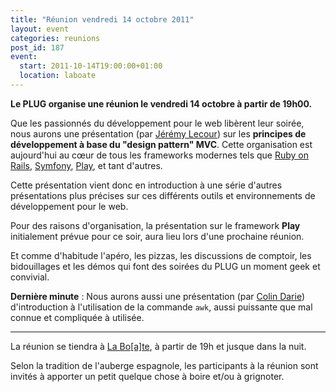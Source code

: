 ```yaml
---
title: "Réunion vendredi 14 octobre 2011"
layout: event
categories: reunions
post_id: 187
event:
  start: 2011-10-14T19:00:00+01:00
  location: laboate
---
```

**Le PLUG organise une réunion le vendredi 14 octobre à partir de 19h00.**

Que les passionnés du développement pour le web libèrent leur soirée, nous aurons une présentation (par [Jérémy Lecour](http://jeremy.wordpress.com)) sur les **principes de développement à base du "design pattern" MVC**. Cette organisation est aujourd'hui au cœur de tous les frameworks modernes tels que [Ruby on Rails](http://rubyonrails.org), [Symfony](http://symfony.com), [Play](http://www.playframework.org/), et tant d'autres.

Cette présentation vient donc en introduction à une série d'autres présentations plus précises sur ces différents outils et environnements de développement pour le web.

Pour des raisons d'organisation, la présentation sur le framework **Play** initialement prévue pour ce soir, aura lieu lors d'une prochaine réunion.

Et comme d'habitude l'apéro, les pizzas, les discussions de comptoir, les bidouillages et les démos qui font des soirées du PLUG un moment geek et convivial.

**Dernière minute** : Nous aurons aussi une présentation (par [Colin Darie](http://twitter.com/colinux)) d'introduction à l'utilisation de la commande `awk`, aussi puissante que mal connue et compliquée à utilisée.

----
La réunion se tiendra à [La Bo\[a\]te](http://laboate.com/), à partir de 19h et jusque dans la nuit.

Selon la tradition de l'auberge espagnole, les participants à la réunion sont invités à apporter un petit quelque chose à boire et/ou à grignoter.
